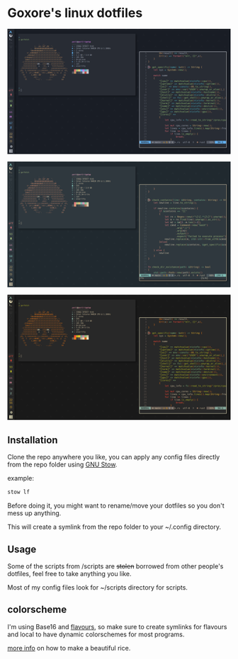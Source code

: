 # Goxore's linux dotfiles

![oned](img/oned.png)

![ever](img/ever.png)

![gruv](img/gruv.png)

## Installation

Clone the repo anywhere you like, you can apply any config files directly from the repo folder using [GNU Stow](https://www.gnu.org/software/stow/).

example:
```bash
stow lf
```

Before doing it, you might want to rename/move your dotfiles so you don't mess up anything.

This will create a symlink from the repo folder to your ~/.config directory.

## Usage

Some of the scripts from /scripts are <s>stolen</s> borrowed from other people's dotfiles, feel free to take anything you like.

Most of my config files look for ~/scripts directory for scripts.

## colorscheme

I'm using Base16 and [flavours](https://github.com/Misterio77/flavours), so make sure to create symlinks for
flavours and local to have dynamic colorschemes for most programs.

[more info](https://www.yuriimeln.xyz/posts/easyricebase16) on how to make a beautiful rice.
